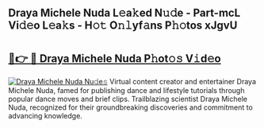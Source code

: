 ## Draya Michele Nuda L𝚎a𝚔ed N𝚞𝚍e - Part-mcL Vi𝚍𝚎o L𝚎a𝚔s - H𝚘𝚝 O𝚗𝚕yf𝚊ns P𝚑𝚘tos xJgvU

# <h2><a href="http://kfdb43r.oniu.top/?m=Draya+Michele+Nuda">🔗👉 🔴 Draya Michele Nuda P𝚑ot𝚘𝚜 V𝚒d𝚎o</a></h2>

[![Draya Michele Nuda Nu𝚍e𝚜](https://i.imgur.com/0qMVB7G.gif)](http://kfdb43r.oniu.top/?m=Draya+Michele+Nuda)
Virtual content creator and entertainer Draya Michele Nuda, famed for publishing dance and lifestyle tutorials through popular dance moves and brief clips. Trailblazing scientist Draya Michele Nuda, recognized for their groundbreaking discoveries and commitment to advancing knowledge.  
